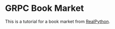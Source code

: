 # GRPC Book Market
This is a tutorial for a book market from [RealPython](https://realpython.com/python-microservices-grpc/#example-implementation).